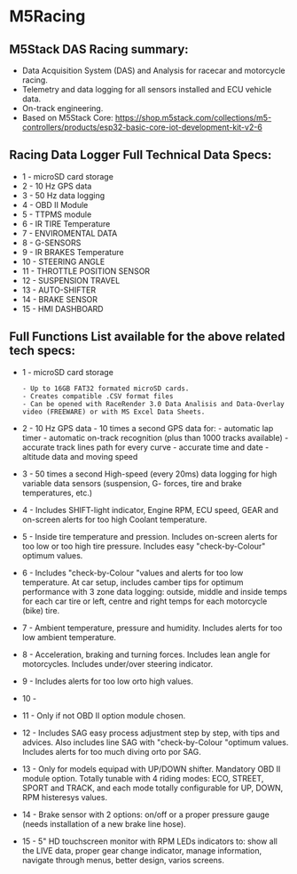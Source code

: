 # M5Racing
## M5Stack DAS Racing summary:

 - Data Acquisition System (DAS) and Analysis
 for racecar and motorcycle racing.
 - Telemetry and data logging for all sensors installed and ECU vehicle data.
 - On-track engineering.
 - Based on M5Stack Core: https://shop.m5stack.com/collections/m5-controllers/products/esp32-basic-core-iot-development-kit-v2-6


## Racing Data Logger Full Technical Data Specs: 

 - 1 - microSD card storage 
 - 2 - 10 Hz GPS data
 - 3 - 50 Hz data logging 
 - 4 - OBD II Module 
 - 5 - TTPMS module
 - 6 - IR TIRE Temperature
 - 7 - ENVIROMENTAL DATA
 - 8 - G-SENSORS 
 - 9 - IR BRAKES Temperature
 - 10 - STEERING ANGLE 
 - 11 - THROTTLE POSITION SENSOR 
 - 12 - SUSPENSION TRAVEL 
 - 13 - AUTO-SHIFTER
 - 14 - BRAKE SENSOR 
 - 15 - HMI DASHBOARD 


## Full Functions List available for the above related tech specs:

 - 1 - microSD card storage
 
       - Up to 16GB FAT32 formated microSD cards.
       - Creates compatible .CSV format files
       - Can be opened with RaceRender 3.0 Data Analisis and Data-Overlay video (FREEWARE) or with MS Excel Data Sheets.
       
 - 2 - 10 Hz GPS data
       - 10 times a second GPS data for:
         - automatic lap timer
         - automatic on-track recognition (plus than 1000 tracks available)
         - accurate track lines path for every curve
         - accurate time and date
         - altitude data and moving speed
         
 - 3 - 50 times a second High-speed (every 20ms) data logging for high variable data sensors (suspension, G- forces, tire and brake temperatures, etc.) 
 - 4 - Includes SHIFT-light indicator, Engine RPM, ECU speed, GEAR and on-screen alerts for too high Coolant temperature. 
 - 5 - Inside tire temperature and pression. Includes on-screen alerts for too low or too high tire pressure. Includes easy "check-by-Colour" optimum values. 
 - 6 - Includes "check-by-Colour "values and alerts for too low temperature. At car setup, includes camber tips for optimum performance with 3 zone data logging: outside, middle and inside temps for each car tire or left, centre and right temps for each motorcycle (bike) tire.
 - 7 - Ambient temperature, pressure and humidity. Includes alerts for too low ambient temperature. 
 - 8 - Acceleration, braking and turning forces. Includes lean angle for motorcycles. Includes under/over steering indicator. 
 - 9 - Includes alerts for too low orto high values. 
 - 10 - 
 - 11 - Only if not OBD II option module chosen. 
 - 12 - Includes SAG easy process adjustment step by step, with tips and advices. Also includes line SAG with "check-by-Colour "optimum values. Includes alerts for too much diving orto por SAG. 
 - 13 - Only for models equipad with UP/DOWN shifter. Mandatory OBD II module option. Totally tunable with 4 riding modes: ECO, STREET, SPORT and TRACK, and each mode totally configurable for UP, DOWN, RPM histeresys values.
 - 14 - Brake sensor with 2 options: on/off or a proper pressure gauge (needs installation of a new brake line hose). 
 - 15 - 5" HD touchscreen monitor with RPM LEDs indicators to: show all the LIVE data, proper gear change indicator, manage information, navigate through menus, better design, varios screens.


